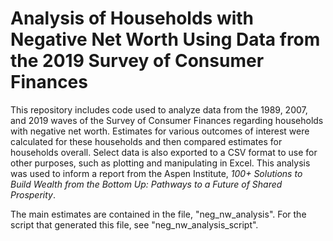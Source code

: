 # Analysis of Households with Negative Net Worth Using Data from the 2019 Survey of Consumer Finances

This repository includes code used to analyze data from the 1989, 2007, and 2019 waves of the Survey of Consumer Finances regarding households with negative net worth. Estimates for various outcomes of interest were calculated for these households and then compared estimates for households overall. Select data is also exported to a CSV format to use for other purposes, such as plotting and manipulating in Excel.  This analysis was used to inform a report from the Aspen Institute, _100+ Solutions to Build Wealth from the Bottom Up: Pathways to a Future of Shared Prosperity_.

The main estimates are contained in the file, "neg_nw_analysis". For the script that generated this file, see "neg_nw_analysis_script". 

